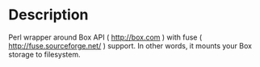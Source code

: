 Description
===========

Perl wrapper around Box API ( http://box.com ) with fuse ( http://fuse.sourceforge.net/ ) support. In other words, it mounts your Box storage to filesystem.
